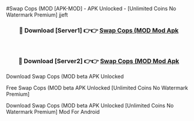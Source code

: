 #Swap Cops (MOD [APK-MOD] - APK Unlocked - [Unlimited Coins No Watermark Premium] jjeft



<div align="center">

<h3>🔴 Download [Server1] 👉👉 <a href="https://momento.my/?title=Swap_Cops_(MOD">Swap Cops (MOD Mod Apk</a></h3><br>

<h3>🔴 Download [Server2] 👉👉 <a href="https://momento.my/?title=Swap_Cops_(MOD">Swap Cops (MOD Mod Apk</a></h3>
</div>



Download Swap Cops (MOD beta APK Unlocked

Free Swap Cops (MOD beta APK Unlocked [Unlimited Coins No Watermark Premium]

Download Swap Cops (MOD beta APK Unlocked [Unlimited Coins No Watermark Premium] Mod For Android
